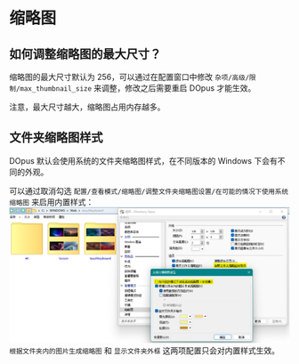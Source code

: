 # 缩略图
## 如何调整缩略图的最大尺寸？
缩略图的最大尺寸默认为 256，可以通过在配置窗口中修改 `杂项/高级/限制/max_thumbnail_size` 来调整，修改之后需要重启 DOpus 才能生效。

注意，最大尺寸越大，缩略图占用内存越多。

## 文件夹缩略图样式
DOpus 默认会使用系统的文件夹缩略图样式，在不同版本的 Windows 下会有不同的外观。

可以通过取消勾选 `配置/查看模式/缩略图/调整文件夹缩略图设置/在可能的情况下使用系统缩略图` 来启用内置样式：  
![](images/缩略图%20文件夹缩略图样式%20内置.png)  
`根据文件夹内的图片生成缩略图` 和 `显示文件夹外框` 这两项配置只会对内置样式生效。